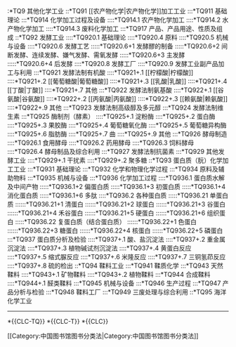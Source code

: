:*TQ9 其他化学工业
::*TQ91 [[农产物化学|农产物化学]]加工工业
:::*TQ911 基础理论
:::*TQ914 化学加工过程及设备
::::*TQ914.1 农产物化学加工
::::*TQ914.2 水产物化学加工
::::*TQ914.3 废料化学加工
:::*TQ917 产品、产品用途、性质及组成
::*TQ92 发酵工业
::::*TQ920.1 基础理论
::::*TQ920.4 原料
::::*TQ920.5 机械与设备
::::*TQ920.6 发酵工艺
:::::*TQ920.6+1 发酵醪的制备
:::::*TQ920.6+2 间断发酵、连续发酵、嫌气发酵、需氧发酵
:::::*TQ920.6+3 主发酵
:::::*TQ920.6+4 后发酵
::::*TQ920.8 发酵工厂
::::*TQ920.9 发酵工业副产品加工与利用
:::*TQ921 发酵法制有机酸
::::*TQ921+.1 [[柠檬酸|柠檬酸]]
::::*TQ921+.2 [[葡萄糖酸|葡萄糖酸]]
::::*TQ921+.3 [[乳酸|乳酸]]
::::*TQ921+.4 [[丁酸|丁酸]]
::::*TQ921+.7 其他
:::*TQ922 发酵法制氨基酸
::::*TQ922+.1 [[谷氨酸|谷氨酸]]
::::*TQ922+.2 [[丙氨酸|丙氨酸]]
::::*TQ922+.3 [[赖氨酸|赖氨酸]]
::::*TQ922+.9 其他
:::*TQ923 发酵法制高级醇及多元醇
:::*TQ924 发酵法制维生素
:::*TQ925 酶制剂（酵素）
::::*TQ925+.1 淀粉酶
::::*TQ925+.2 蛋白酶
::::*TQ925+.3 果胶酶
::::*TQ925+.4 葡萄糖氧化酶
::::*TQ925+.5 葡萄糖异构酶
::::*TQ925+.6 脂肪酶
::::*TQ925+.7 曲
::::*TQ925+.9 其他
:::*TQ926 酵母制造
::::*TQ926.1 食用酵母
::::*TQ926.2 药用酵母
::::*TQ926.3 饲料酵母
::::*TQ926.4 酵母制品及综合利用
:::*TQ927 发酵法制抗菌素
:::*TQ929 其他发酵工业
::::*TQ929+.1 干扰素
::::*TQ929+.2 聚多糖
::*TQ93 蛋白质（朊）化学加工工业
:::*TQ931 基础理论
:::*TQ932 化学和物理化学过程
:::*TQ934 原料及辅助物料
:::*TQ935 机械与设备
:::*TQ936 化学加工过程
::::*TQ936.1 蛋白质水解及中间产物
:::::*TQ936.1+2 偏蛋白质
:::::*TQ936.1+3 初蛋白质
:::::*TQ936.1+4 消化蛋白质
:::::*TQ936.1+6 多肽
::::*TQ936.2 各种蛋白质
:::::*TQ936.21 单蛋白质
::::::*TQ936.21+1 清蛋白
::::::*TQ936.21+2 球蛋白
::::::*TQ936.21+3 谷蛋白
::::::*TQ936.21+4 禾谷蛋白
::::::*TQ936.21+5 硬蛋白
::::::*TQ936.21+6 组织蛋白
:::::*TQ936.22 复蛋白质（结合蛋白质）
::::::*TQ936.22+1 色蛋白
::::::*TQ936.22+3 糖蛋白
::::::*TQ936.22+4 核蛋白
::::::*TQ936.22+5 磷蛋白
:::*TQ937 蛋白质分析及检验
::::*TQ937+.1 酸、盐沉淀法
::::*TQ937+.2 重金属沉淀法
::::*TQ937+.3 植物碱试剂沉淀法
::::*TQ937+.4 黄蛋白反应
::::*TQ937+.5 缩式脲反应
::::*TQ937+.6 米隆反应
::::*TQ937+.7 三铜氢茚反应
::::*TQ937+.8 硫的检出
::*TQ94 鞣料工业
:::*TQ941 鞣质化学
:::*TQ943 天然鞣料
::::*TQ943+.1 矿物鞣料
::::*TQ943+.2 植物鞣料
:::*TQ944 合成鞣料
::::*TQ944+.1 醛类鞣料
:::*TQ945 机械与设备
:::*TQ946 生产过程
:::*TQ947 产品分析与检验
:::*TQ948 鞣料工厂
:::*TQ949 三废处理与综合利用
::*TQ95 海洋化学工业

----

*{{CLC-TQ}}
*{{CLC-T}}
*{{CLC}}

[[Category:中国图书馆图书分类法|Category:中国图书馆图书分类法]]